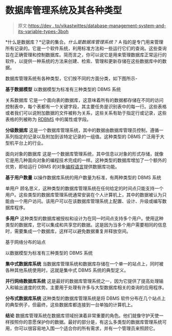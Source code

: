 # 数据库管理系统及其各种类型

> 原文:[https://dev . to/vikastwittes/database-management-system-and-its-variable-types-3boh](https://dev.to/vikastwittes/database-management-system-and-its-various-types-3boh)

*什么是数据库？*记录的集合。*什么是数据库管理系统？* A 指的是专门用来管理所有记录的。它是一个软件系统，利用标准方法和一些运行它们的查询。这些查询旨在正确管理和控制数据库。简而言之，你可以说它是用来管理数据库正常运行的软件，以提供一种系统的方法来创建、检索、管理和更新存储在这些数据库中的数据。

数据库管理系统有各种类型，它们按不同的方面分类，如下图所示-

**基于数据模型**
以数据模型为标准有三种类型的 DBMS 系统

关系数据库
它是一个面向表的数据库，这意味着所有的数据都存储在不同的访问控制表中，每个表都有一个关键字段，其主要任务是识别表中的每一行。这些表格或者我们可以说附加数据的文件被称为关系，这些关系有助于指定行或记录，这些表格的列被称为 [RDBMS](https://www.janbasktraining.com/blog/sql-implementation-with-ease-in-rdbms/) 中的属性或字段。

**分级数据库**
这是一个数据库管理系统，其中的数据由数据库管理员控制，遵循一系列指定的记录以及附加到该特定记录的一组值。这种类型的 DBMS 广泛用于大型机平台上的行业。

面向对象的数据库
这是一个数据库管理系统，其中信息以对象的形式存储，就像它是用几种面向对象的编程技术完成的一样。这种类型的数据库增加了一个额外的优势，即给运行 DBMS 的对象[编程语言](https://en.wikipedia.org/wiki/FoxPro)提供数据库功能。

**基于用户数量**
以操作数据库系统的用户数量为标准，有两种类型的 DBMS 系统

单用户
顾名思义，这种类型的数据库管理系统在任何给定的时间点只能支持一个用户。这些类型的数据库管理系统通常安装在个人计算机上，其中的数据被认为只能由一个用户访问。该用户可以在该数据库管理系统上配置、设计、升级或编写数据库程序。

**多用户**
这种类型的数据库被授权和设计为在同一时间点支持多个用户。使用这种类型的数据库，您可以集成和共享您的数据。这是因为当多个用户需要相同的信息时，需要集成一个数据库，这样可以避免数据重复并释放空间。

基于网络分布的站点

以数据模型为标准有三种类型的 DBMS 系统

**集中式数据库系统**
当数据库管理系统和数据库存储在一个单一的站点上，同时被各种其他系统使用时，这就是集中式 DBMS 系统的典型定义。

**并行网络数据库系统**
这是最好的数据库管理系统之一，因为它提供了提高处理输入和输出速度的优势。主要用于处理有许多与大型数据库相关的查询的应用程序。

**分布式数据库系统**
这种类型的数据库管理系统是将 DBMS 软件分布在几个站点上的典型例子，但最终，这些数据库都连接到一台单独的计算机上。

**结论**
数据库管理系统在数据库领域扮演着非常重要的角色。他们就像守护天使一样按照你的意愿保护你的数据。最好的部分是，有这么多类型的数据库管理系统可用，你可以很容易地入围一个适合你的所有需求，并有一个管理员来照顾它。